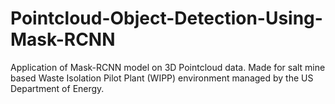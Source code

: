# Pointcloud-Object-Detection-Using-Mask-RCNN
Application of Mask-RCNN model on 3D Pointcloud data. Made for salt mine based Waste Isolation Pilot Plant (WIPP) environment managed by the US Department of Energy.
